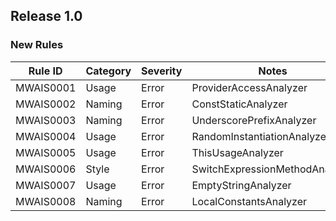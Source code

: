 ## Release 1.0

### New Rules

 Rule ID   | Category | Severity | Notes                          
-----------|----------|----------|--------------------------------
 MWAIS0001 | Usage    | Error    | ProviderAccessAnalyzer         
 MWAIS0002 | Naming   | Error    | ConstStaticAnalyzer            
 MWAIS0003 | Naming   | Error    | UnderscorePrefixAnalyzer       
 MWAIS0004 | Usage    | Error    | RandomInstantiationAnalyzer    
 MWAIS0005 | Usage    | Error    | ThisUsageAnalyzer              
 MWAIS0006 | Style    | Error    | SwitchExpressionMethodAnalyzer 
 MWAIS0007 | Usage    | Error    | EmptyStringAnalyzer            
 MWAIS0008 | Naming   | Error    | LocalConstantsAnalyzer         